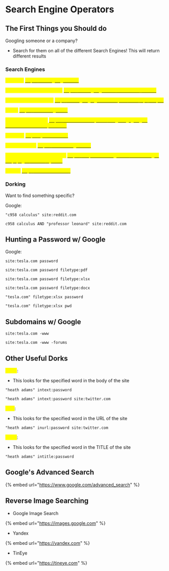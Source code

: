 # Search Engine Operators

## The First Things you Should do

Googling someone or a company?

* Search for them on all of the different Search Engines! This will return different results

### Search Engines

<mark style="color:yellow;">Google -</mark> [<mark style="color:yellow;">https://www.google.com/</mark>](https://www.google.com/)<mark style="color:yellow;"></mark>

<mark style="color:yellow;">Google Advanced Search -</mark> [<mark style="color:yellow;">https://www.google.com/advanced\_search</mark>](https://www.google.com/advanced\_search)<mark style="color:yellow;"></mark>

<mark style="color:yellow;">Google Search Guide -</mark> [<mark style="color:yellow;">http://www.googleguide.com/print/adv\_op\_ref.pdf</mark>](http://www.googleguide.com/print/adv\_op\_ref.pdf)<mark style="color:yellow;"></mark>

<mark style="color:yellow;">Bing -</mark> [<mark style="color:yellow;">https://www.bing.com/</mark>](https://www.bing.com/)<mark style="color:yellow;"></mark>

<mark style="color:yellow;">Bing Search Guide -</mark> [<mark style="color:yellow;">https://www.bruceclay.com/blog/bing-google-advanced-search-operators/</mark>](https://www.bruceclay.com/blog/bing-google-advanced-search-operators/)<mark style="color:yellow;"></mark>

<mark style="color:yellow;">Yandex -</mark> [<mark style="color:yellow;">https://yandex.com/</mark>](https://yandex.com/)<mark style="color:yellow;"></mark>

<mark style="color:yellow;">DuckDuckGo -</mark> [<mark style="color:yellow;">https://duckduckgo.com/</mark>](https://duckduckgo.com/)<mark style="color:yellow;"></mark>

<mark style="color:yellow;">DuckDuckGo Search Guide -</mark> [<mark style="color:yellow;">https://help.duckduckgo.com/duckduckgo-help-pages/results/syntax/</mark>](https://help.duckduckgo.com/duckduckgo-help-pages/results/syntax/)<mark style="color:yellow;"></mark>

<mark style="color:yellow;">Baidu -</mark> [<mark style="color:yellow;">http://www.baidu.com/</mark>](https://www.baidu.com/)<mark style="color:yellow;"></mark>

### Dorking

Want to find something specific?

Google:

```
"c958 calculus" site:reddit.com

c958 calculus AND "professor leonard" site:reddit.com
```

## Hunting a Password w/ Google

Google:

```
site:tesla.com password

site:tesla.com password filetype:pdf

site:tesla.com password filetype:xlsx

site:tesla.com password filetype:docx

"tesla.com" filetype:xlsx password

"tesla.com" filetype:xlsx pwd
```

## Subdomains w/ Google

```
site:tesla.com -www

site:tesla.com -www -forums
```

## Other Useful Dorks

<mark style="color:yellow;">intext</mark>:

* This looks for the specified word in the body of the site

```
"heath adams" intext:password

"heath adams" intext:password site:twitter.com
```

<mark style="color:yellow;">inurl</mark>:

* This looks for the specified word in the URL of the site

```
"heath adams" inurl:password site:twitter.com
```

<mark style="color:yellow;">intitle</mark>:

* This looks for the specified word in the TITLE of the site

```
"heath adams" intitle:password 
```

## Google's Advanced Search

{% embed url="https://www.google.com/advanced_search" %}

## Reverse Image Searching

* Google Image Search

{% embed url="https://images.google.com" %}

* Yandex

{% embed url="https://yandex.com" %}

* TinEye

{% embed url="https://tineye.com" %}
